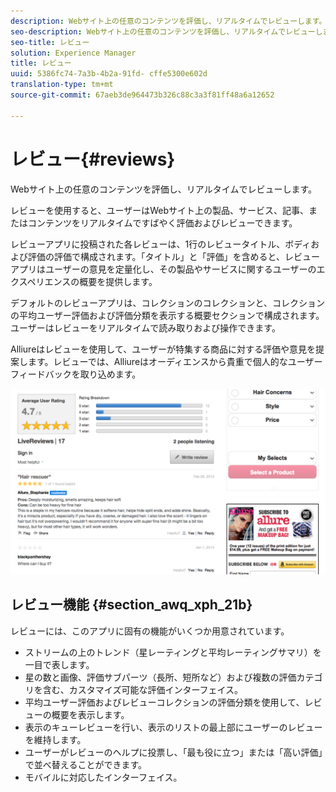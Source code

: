 ```yaml
---
description: Webサイト上の任意のコンテンツを評価し、リアルタイムでレビューします。
seo-description: Webサイト上の任意のコンテンツを評価し、リアルタイムでレビューします。
seo-title: レビュー
solution: Experience Manager
title: レビュー
uuid: 5386fc74-7a3b-4b2a-91fd- cffe5300e602d
translation-type: tm+mt
source-git-commit: 67aeb3de964473b326c88c3a3f81ff48a6a12652

---
```



# レビュー{#reviews}

Webサイト上の任意のコンテンツを評価し、リアルタイムでレビューします。

レビューを使用すると、ユーザーはWebサイト上の製品、サービス、記事、またはコンテンツをリアルタイムですばやく評価およびレビューできます。

レビューアプリに投稿された各レビューは、1行のレビュータイトル、ボディおよび評価の評価で構成されます。「タイトル」と「評価」を含めると、レビューアプリはユーザーの意見を定量化し、その製品やサービスに関するユーザーのエクスペリエンスの概要を提供します。

デフォルトのレビューアプリは、コレクションのコレクションと、コレクションの平均ユーザー評価および評価分類を表示する概要セクションで構成されます。ユーザーはレビューをリアルタイムで読み取りおよび操作できます。

Alliureはレビューを使用して、ユーザーが特集する商品に対する評価や意見を提案します。レビューでは、Alliureはオーディエンスから貴重で個人的なユーザーフィードバックを取り込めます。

![](assets/ReviewsAllure.png)

## レビュー機能 {#section_awq_xph_21b}

レビューには、このアプリに固有の機能がいくつか用意されています。

* ストリームの上のトレンド（星レーティングと平均レーティングサマリ）を一目で表します。
* 星の数と画像、評価サブパーツ（長所、短所など）および複数の評価カテゴリを含む、カスタマイズ可能な評価インターフェイス。
* 平均ユーザー評価およびレビューコレクションの評価分類を使用して、レビューの概要を表示します。
* 表示のキューレビューを行い、表示のリストの最上部にユーザーのレビューを維持します。
* ユーザーがレビューのヘルプに投票し、「最も役に立つ」または「高い評価」で並べ替えることができます。
* モバイルに対応したインターフェイス。

